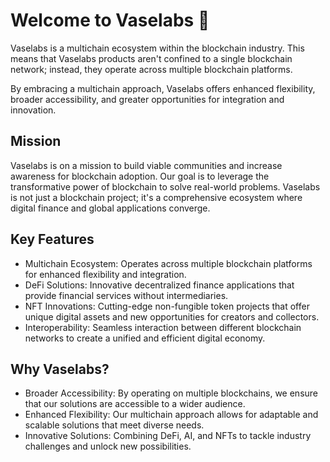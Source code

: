 # Welcome to Vaselabs 👋

Vaselabs is a multichain ecosystem within the blockchain industry. This means that Vaselabs products aren't confined to a single blockchain network; instead, they operate across multiple blockchain platforms.

By embracing a multichain approach, Vaselabs offers enhanced flexibility, broader accessibility, and greater opportunities for integration and innovation. 

## Mission
Vaselabs is on a mission to build viable communities and increase awareness for blockchain adoption. Our goal is to leverage the transformative power of blockchain to solve real-world problems.
Vaselabs is not just a blockchain project; it's a comprehensive ecosystem where digital finance and global applications converge. 

## Key Features

- Multichain Ecosystem: Operates across multiple blockchain platforms for enhanced flexibility and integration.
- DeFi Solutions: Innovative decentralized finance applications that provide financial services without intermediaries.
- NFT Innovations: Cutting-edge non-fungible token projects that offer unique digital assets and new opportunities for creators and collectors.
- Interoperability: Seamless interaction between different blockchain networks to create a unified and efficient digital economy.

## Why Vaselabs?

- Broader Accessibility: By operating on multiple blockchains, we ensure that our solutions are accessible to a wider audience.
- Enhanced Flexibility: Our multichain approach allows for adaptable and scalable solutions that meet diverse needs.
- Innovative Solutions: Combining DeFi, AI, and NFTs to tackle industry challenges and unlock new possibilities.
 
<!--

**Here are some ideas to get you started:**

🙋‍♀️ A short introduction - what is your organization all about?
🌈 Contribution guidelines - how can the community get involved?
👩‍💻 Useful resources - where can the community find your docs? Is there anything else the community should know?
🍿 Fun facts - what does your team eat for breakfast?
🧙 Remember, you can do mighty things with the power of [Markdown](https://docs.github.com/github/writing-on-github/getting-started-with-writing-and-formatting-on-github/basic-writing-and-formatting-syntax)
-->
